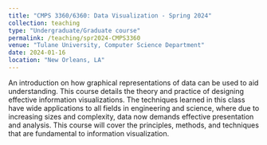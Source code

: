 ```yaml
---
title: "CMPS 3360/6360: Data Visualization - Spring 2024"
collection: teaching
type: "Undergraduate/Graduate course"
permalink: /teaching/spr2024-CMPS3360
venue: "Tulane University, Computer Science Department"
date: 2024-01-16
location: "New Orleans, LA"
---
```

An introduction on how graphical representations of data can be used to aid understanding. This course details the theory and practice of designing effective information visualizations. The techniques learned in this class have wide applications to all fields in engineering and science, where due to increasing sizes and complexity, data now demands effective presentation and analysis. This course will cover the principles, methods, and techniques that are fundamental to information visualization.  

